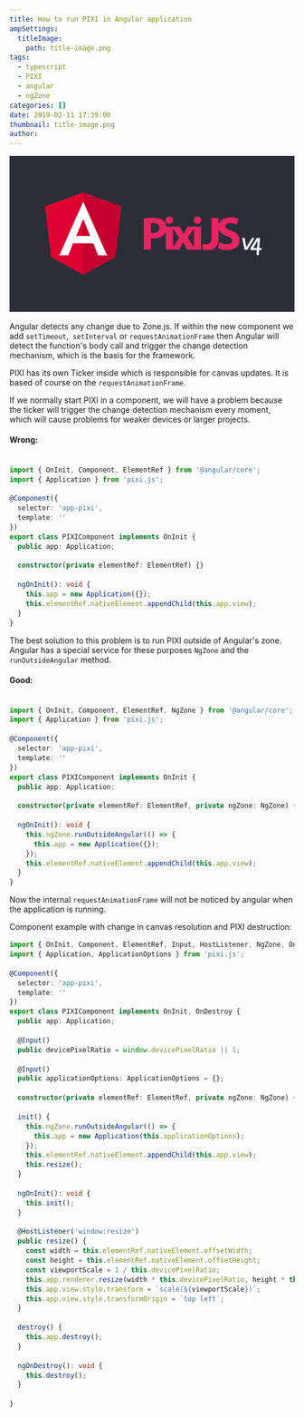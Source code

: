 ```yaml
---
title: How to run PIXI in Angular application
ampSettings:
  titleImage:
    path: title-image.png
tags:
  - typescript
  - PIXI
  - angular
  - ngZone
categories: []
date: 2019-02-11 17:39:00
thumbnail: title-image.png
author:
---
```


![Angular and pixi.js 4](How-to-run-PIXI-in-angular-app/title-image.png)

Angular detects any change due to Zone.js. If within the new component we add `setTimeout`,` setInterval` or `requestAnimationFrame` then Angular will detect the function's body call and trigger the change detection mechanism, which is the basis for the framework.

PIXI has its own Ticker inside which is responsible for canvas updates. It is based of course on the `requestAnimationFrame`.

If we normally start PIXI in a component, we will have a problem because the ticker will trigger the change detection mechanism every moment, which will cause problems for weaker devices or larger projects.

#### Wrong:

```typescript

import { OnInit, Component, ElementRef } from '@angular/core';
import { Application } from 'pixi.js';

@Component({
  selector: 'app-pixi',
  template: ''
})
export class PIXIComponent implements OnInit {
  public app: Application;
  
  constructor(private elementRef: ElementRef) {}
  
  ngOnInit(): void {
    this.app = new Application({});
    this.elementRef.nativeElement.appendChild(this.app.view);
  }
}
```

The best solution to this problem is to run PIXI outside of Angular's zone.
Angular has a special service for these purposes `NgZone` and the` runOutsideAngular` method.

#### Good:

```typescript

import { OnInit, Component, ElementRef, NgZone } from '@angular/core';
import { Application } from 'pixi.js';

@Component({
  selector: 'app-pixi',
  template: ''
})
export class PIXIComponent implements OnInit {
  public app: Application;
  
  constructor(private elementRef: ElementRef, private ngZone: NgZone) {}
  
  ngOnInit(): void {
    this.ngZone.runOutsideAngular(() => {
      this.app = new Application({});
    });
    this.elementRef.nativeElement.appendChild(this.app.view);
  }
}
```

Now the internal `requestAnimationFrame` will not be noticed by angular when the application is running.

Component example with change in canvas resolution and PIXI destruction:

```typescript
import { OnInit, Component, ElementRef, Input, HostListener, NgZone, OnDestroy } from '@angular/core';
import { Application, ApplicationOptions } from 'pixi.js';

@Component({
  selector: 'app-pixi',
  template: ''
})
export class PIXIComponent implements OnInit, OnDestroy {
  public app: Application;

  @Input()
  public devicePixelRatio = window.devicePixelRatio || 1;

  @Input()
  public applicationOptions: ApplicationOptions = {};

  constructor(private elementRef: ElementRef, private ngZone: NgZone) {}

  init() {
    this.ngZone.runOutsideAngular(() => {
      this.app = new Application(this.applicationOptions);
    });
    this.elementRef.nativeElement.appendChild(this.app.view);
    this.resize();
  }

  ngOnInit(): void {
    this.init();
  }

  @HostListener('window:resize')
  public resize() {
    const width = this.elementRef.nativeElement.offsetWidth;
    const height = this.elementRef.nativeElement.offsetHeight;
    const viewportScale = 1 / this.devicePixelRatio;
    this.app.renderer.resize(width * this.devicePixelRatio, height * this.devicePixelRatio);
    this.app.view.style.transform = `scale(${viewportScale})`;
    this.app.view.style.transformOrigin = `top left`;
  }

  destroy() {
    this.app.destroy();
  }

  ngOnDestroy(): void {
    this.destroy();
  }

}
```
